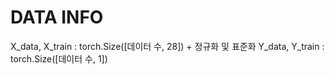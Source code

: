 # DATA INFO
X_data, X_train : torch.Size([데이터 수, 28]) + 정규화 및 표준화
Y_data, Y_train : torch.Size([데이터 수, 1])
